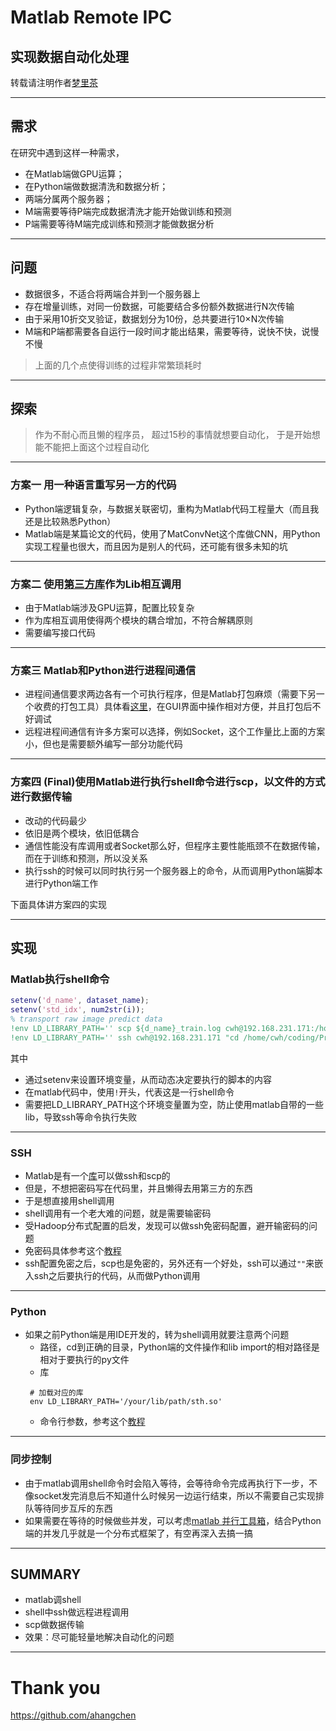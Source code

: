<!-- $theme: default -->

# Matlab Remote IPC 
## 实现数据自动化处理

转载请注明作者[梦里茶](https://github.com/ahangchen)

---

## 需求
在研究中遇到这样一种需求，
- 在Matlab端做GPU运算；
- 在Python端做数据清洗和数据分析；
- 两端分属两个服务器；
- M端需要等待P端完成数据清洗才能开始做训练和预测
- P端需要等待M端完成训练和预测才能做数据分析
---

## 问题
- 数据很多，不适合将两端合并到一个服务器上
- 存在增量训练，对同一份数据，可能要结合多份额外数据进行N次传输
- 由于采用10折交叉验证，数据划分为10份，总共要进行10×N次传输
- M端和P端都需要各自运行一段时间才能出结果，需要等待，说快不快，说慢不慢

> 上面的几个点使得训练的过程非常繁琐耗时
---

## 探索
> 作为不耐心而且懒的程序员，
> 超过15秒的事情就想要自动化，
> 于是开始想能不能把上面这个过程自动化

---
### 方案一 用一种语言重写另一方的代码
- Python端逻辑复杂，与数据关联密切，重构为Matlab代码工程量大（而且我还是比较熟悉Python）
- Matlab端是某篇论文的代码，使用了MatConvNet这个库做CNN，用Python实现工程量也很大，而且因为是别人的代码，还可能有很多未知的坑

---

### 方案二 使用[第三方库](http://mlabwrap.sourceforge.net/)作为Lib相互调用
- 由于Matlab端涉及GPU运算，配置比较复杂
- 作为库相互调用使得两个模块的耦合增加，不符合解耦原则
- 需要编写接口代码

---

### 方案三 Matlab和Python进行进程间通信
- 进程间通信要求两边各有一个可执行程序，但是Matlab打包麻烦（需要下另一个收费的打包工具）具体看[这里](https://www.youtube.com/watch?v=6b_NmBEW9ak)，在GUI界面中操作相对方便，并且打包后不好调试
- 远程进程间通信有许多方案可以选择，例如Socket，这个工作量比上面的方案小，但也是需要额外编写一部分功能代码

---

### 方案四 (Final)使用Matlab进行执行shell命令进行scp，以文件的方式进行数据传输
- 改动的代码最少
- 依旧是两个模块，依旧低耦合
- 通信性能没有库调用或者Socket那么好，但程序主要性能瓶颈不在数据传输，而在于训练和预测，所以没关系
- 执行ssh的时候可以同时执行另一个服务器上的命令，从而调用Python端脚本进行Python端工作

下面具体讲方案四的实现

---

## 实现
### Matlab执行shell命令
```matlab
setenv('d_name', dataset_name);
setenv('std_idx', num2str(i));
% transport raw image predict data
!env LD_LIBRARY_PATH='' scp ${d_name}_train.log cwh@192.168.231.171:/home/cwh/coding/Project/data/${std_idx}-train/renew_pid.log
!env LD_LIBRARY_PATH='' ssh cwh@192.168.231.171 "cd /home/cwh/coding/Project; python data_analysis.py data/${std_idx}-train"
```

其中
- 通过setenv来设置环境变量，从而动态决定要执行的脚本的内容
- 在matlab代码中，使用`!`开头，代表这是一行shell命令
- 需要把LD_LIBRARY_PATH这个环境变量置为空，防止使用matlab自带的一些lib，导致ssh等命令执行失败

---

### SSH
- Matlab是有一个[库](https://cn.mathworks.com/matlabcentral/fileexchange/27999-ssh-from-matlab--updated--+-sftp-scp)可以做ssh和scp的
- 但是，不想把密码写在代码里，并且懒得去用第三方的东西
- 于是想直接用shell调用
- shell调用有一个老大难的问题，就是需要输密码
- 受Hadoop分布式配置的启发，发现可以做ssh免密码配置，避开输密码的问题
- 免密码具体参考这个[教程](https://my.oschina.net/aiguozhe/blog/33994)
- ssh配置免密之后，scp也是免密的，另外还有一个好处，ssh可以通过`""`来嵌入ssh之后要执行的代码，从而做Python调用

---

### Python
- 如果之前Python端是用IDE开发的，转为shell调用就要注意两个问题
  - 路径，cd到正确的目录，Python端的文件操作和lib import的相对路径是相对于要执行的py文件
  - 库
   ```shell
    # 加载对应的库
    env LD_LIBRARY_PATH='/your/lib/path/sth.so'
    ```
  - 命令行参数，参考这个[教程](http://lingxiankong.github.io/blog/2014/01/14/command-line-parser/)

---

### 同步控制
- 由于matlab调用shell命令时会陷入等待，会等待命令完成再执行下一步，不像socket发完消息后不知道什么时候另一边运行结束，所以不需要自己实现排队等待同步互斥的东西
- 如果需要在等待的时候做些并发，可以考虑[matlab 并行工具箱](http://blog.sina.com.cn/s/blog_45eac6860100lzlk.html)，结合Python端的并发几乎就是一个分布式框架了，有空再深入去搞一搞

---

## SUMMARY
- matlab调shell
- shell中ssh做远程进程调用
- scp做数据传输
- 效果：尽可能轻量地解决自动化的问题

---

# Thank you
https://github.com/ahangchen
